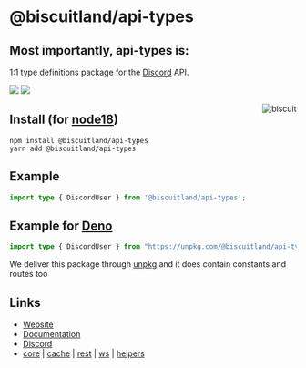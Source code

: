 # @biscuitland/api-types

## Most importantly, api-types is:

1:1 type definitions package for the [Discord](https://discord.com/developers/docs/intro) API.

[<img src="https://img.shields.io/badge/GitHub-100000?style=for-the-badge&logo=github&logoColor=white">](https://github.com/oasisjs/biscuit)
[<img src="https://img.shields.io/badge/Discord-5865F2?style=for-the-badge&logo=discord&logoColor=white">](https://discord.gg/XNw2RZFzaP)

<img align="right" src="https://raw.githubusercontent.com/oasisjs/biscuit/main/assets/icon.svg" alt="biscuit"/>

## Install (for [node18](https://nodejs.org/en/download/))

```sh-session
npm install @biscuitland/api-types
yarn add @biscuitland/api-types
```

## Example

```ts
import type { DiscordUser } from '@biscuitland/api-types';
```

## Example for [Deno](https://deno.land/)

```ts
import type { DiscordUser } from "https://unpkg.com/@biscuitland/api-types@2.0.1/dist/index.d.ts";
```

We deliver this package through [unpkg](https://unpkg.com/) and it does contain constants and routes too

## Links

-   [Website](https://biscuitjs.com/)
-   [Documentation](https://docs.biscuitjs.com/)
-   [Discord](https://discord.gg/XNw2RZFzaP)
-   [core](https://www.npmjs.com/package/@biscuitland/core) | [cache](https://www.npmjs.com/package/@biscuitland/cache) | [rest](https://www.npmjs.com/package/@biscuitland/rest) | [ws](https://www.npmjs.com/package/@biscuitland/ws) | [helpers](https://www.npmjs.com/package/@biscuitland/helpers)
